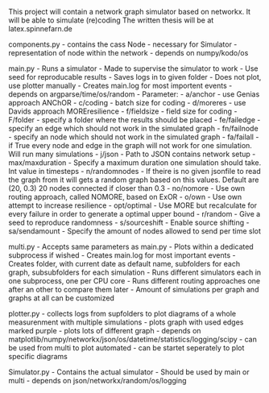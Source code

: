 This project will contain a network graph simulator based on networkx. It will be able to simulate (re)coding
The written thesis will be at latex.spinnefarn.de 

components.py
    - contains the cass Node
    - necessary for Simulator
    - representation of node within the network
    - depends on numpy/kodo/os
 
main.py
    - Runs a simulator
    - Made to supervise the simulator to work
    - Use seed for reproducable results
    - Saves logs in to given folder
    - Does not plot, use plotter manually
    - Creates main.log for most importent events
    - depends on argparse/time/os/random
    - Parameter:
        - a/anchor - use Genias approach ANChOR
        - c/coding - batch size for coding
        - d/moreres - use Davids approach MOREresilience
        - f/fieldsize - field size for coding
        - F/folder - specify a folder where the results should be placed
        - fe/failedge - specify an edge which should not work in the simulated graph
        - fn/failnode - specify an node which should not work in the simulated graph
        - fa/failall - if True every node and edge in the graph will not work for one simulation. Will run many simulations
        - j/json - Path to JSON contains network setup
        - max/maxduration - Specify a maximum duration one simulation should take. Int value in timesteps
        - n/randomnodes - If theire is no given jsonfile to read the graph from it will gets a random graph based on 
        this values. Default are (20, 0.3) 20 nodes connected if closer than 0.3
        - no/nomore - Use own routing approach, called NOMORE, based on ExOR
        - o/own - Use own attempt to increase resilience
        - opt/optimal - Use MORE but recalculate for every failure in order to generate a optimal upper bound
        - r/random - Give a seed to reproduce randomness
        - s/sourceshift - Enable source shifting
        - sa/sendamount - Specify the amount of nodes allowed to send per time slot
 
multi.py
    - Accepts same parameters as main.py
    - Plots within a dedicated subprocess if wished
    - Creates main.log for most important events
    - Creates folder, with current date as default name, subfolders for each graph, subsubfolders for each simulation
    - Runs different simulators each in one subprocess, one per CPU core
    - Runs different routing approaches one after an other to compare them later
    - Amount of simulations per graph and graphs at all can be customized
 
plotter.py
    - collects logs from supfolders to plot diagrams of a whole measurenment with multiple simulations
    - plots graph with used edges marked purple
    - plots lots of different graph
    - depends on matplotlib/numpy/networkx/json/os/datetime/statistics/logging/scipy
    - can be used from multi to plot automated
    - can be startet seperately to plot specific diagrams
 
Simulator.py
    - Contains the actual simulator
    - Should be used by main or multi
    - depends on json/networkx/random/os/logging

